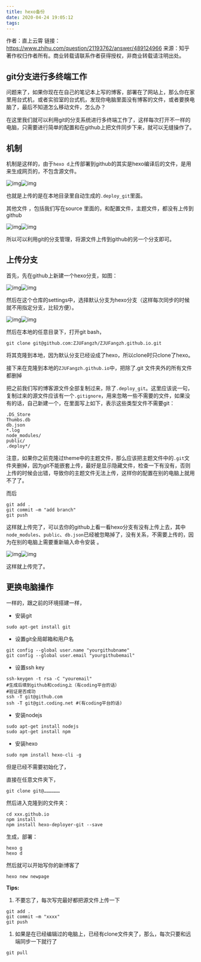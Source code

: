 ```yaml
---
title: hexo备份
date: 2020-04-24 19:05:12
tags:
---
```


作者：直上云霄
链接：https://www.zhihu.com/question/21193762/answer/489124966
来源：知乎
著作权归作者所有。商业转载请联系作者获得授权，非商业转载请注明出处。



## **git分支进行多终端工作**

问题来了，如果你现在在自己的笔记本上写的博客，部署在了网站上，那么你在家里用台式机，或者实验室的台式机，发现你电脑里面没有博客的文件，或者要换电脑了，最后不知道怎么移动文件，怎么办？

在这里我们就可以利用git的分支系统进行多终端工作了，这样每次打开不一样的电脑，只需要进行简单的配置和在github上把文件同步下来，就可以无缝操作了。





## **机制**

机制是这样的，由于`hexo d`上传部署到github的其实是hexo编译后的文件，是用来生成网页的，不包含源文件。



![img](https://pic3.zhimg.com/50/v2-32ab30d0d28b916a204c03de4ed0fc4f_hd.jpg)![img](https://pic3.zhimg.com/80/v2-32ab30d0d28b916a204c03de4ed0fc4f_720w.jpg)





也就是上传的是在本地目录里自动生成的`.deploy_git`里面。

其他文件 ，包括我们写在source 里面的，和配置文件，主题文件，都没有上传到github



![img](https://pic4.zhimg.com/50/v2-59bb330178a4e010d9818911f789082b_hd.jpg)![img](https://pic4.zhimg.com/80/v2-59bb330178a4e010d9818911f789082b_720w.jpg)







所以可以利用git的分支管理，将源文件上传到github的另一个分支即可。



## **上传分支**

首先，先在github上新建一个hexo分支，如图：



![img](https://pic1.zhimg.com/50/v2-ebb3e05632e85ab036663390305caa1c_hd.jpg)![img](https://pic1.zhimg.com/80/v2-ebb3e05632e85ab036663390305caa1c_720w.jpg)





然后在这个仓库的settings中，选择默认分支为hexo分支（这样每次同步的时候就不用指定分支，比较方便）。



![img](https://pic2.zhimg.com/50/v2-1899b6219f3787832652813b958b9b3d_hd.jpg)![img](https://pic2.zhimg.com/80/v2-1899b6219f3787832652813b958b9b3d_720w.jpg)





然后在本地的任意目录下，打开git bash，

```text
git clone git@github.com:ZJUFangzh/ZJUFangzh.github.io.git
```

将其克隆到本地，因为默认分支已经设成了hexo，所以clone时只clone了hexo。



接下来在克隆到本地的`ZJUFangzh.github.io`中，把除了.git 文件夹外的所有文件都删掉

 把之前我们写的博客源文件全部复制过来，除了`.deploy_git`。这里应该说一句，复制过来的源文件应该有一个`.gitignore`，用来忽略一些不需要的文件，如果没有的话，自己新建一个，在里面写上如下，表示这些类型文件不需要git：

```text
.DS_Store
Thumbs.db
db.json
*.log
node_modules/
public/
.deploy*/
```

注意，如果你之前克隆过theme中的主题文件，那么应该把主题文件中的`.git`文件夹删掉，因为git不能嵌套上传，最好是显示隐藏文件，检查一下有没有，否则上传的时候会出错，导致你的主题文件无法上传，这样你的配置在别的电脑上就用不了了。

而后

```text
git add .
git commit –m "add branch"
git push 
```

这样就上传完了，可以去你的github上看一看hexo分支有没有上传上去，其中`node_modules`、`public`、`db.json`已经被忽略掉了，没有关系，不需要上传的，因为在别的电脑上需要重新输入命令安装 。



![img](https://pic4.zhimg.com/50/v2-a94330ca825f4debde8ce7ceeb8f8394_hd.jpg)![img](https://pic4.zhimg.com/80/v2-a94330ca825f4debde8ce7ceeb8f8394_720w.jpg)





这样就上传完了。



## **更换电脑操作**

一样的，跟之前的环境搭建一样，

- 安装git

```text
sudo apt-get install git
```

- 设置git全局邮箱和用户名

```text
git config --global user.name "yourgithubname"
git config --global user.email "yourgithubemail"
```

- 设置ssh key

```text
ssh-keygen -t rsa -C "youremail"
#生成后填到github和coding上（有coding平台的话）
#验证是否成功
ssh -T git@github.com
ssh -T git@git.coding.net #(有coding平台的话)
```

- 安装nodejs

```text
sudo apt-get install nodejs
sudo apt-get install npm
```

- 安装hexo  

```text
sudo npm install hexo-cli -g
```

但是已经不需要初始化了，

直接在任意文件夹下，

```text
git clone git@………………
```

然后进入克隆到的文件夹：

```text
cd xxx.github.io
npm install
npm install hexo-deployer-git --save
```

生成，部署：

```text
hexo g
hexo d
```



然后就可以开始写你的新博客了

```text
hexo new newpage
```



**Tips:**

1. 不要忘了，每次写完最好都把源文件上传一下

```text
git add .
git commit –m "xxxx"
git push 
```

1. 如果是在已经编辑过的电脑上，已经有clone文件夹了，那么，每次只要和远端同步一下就行了

```text
git pull
```